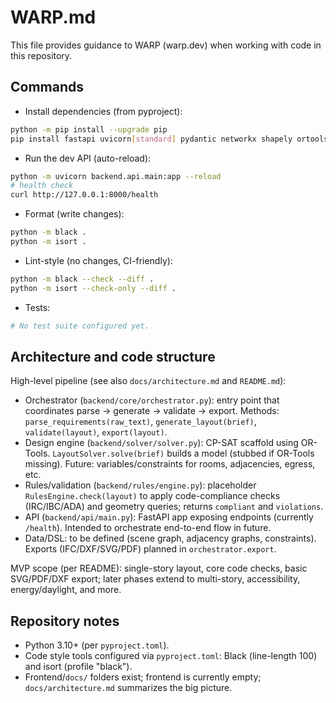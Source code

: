 # WARP.md

This file provides guidance to WARP (warp.dev) when working with code in this repository.

## Commands

- Install dependencies (from pyproject):
```bash path=null start=null
python -m pip install --upgrade pip
pip install fastapi uvicorn[standard] pydantic networkx shapely ortools black isort
```

- Run the dev API (auto-reload):
```bash path=null start=null
python -m uvicorn backend.api.main:app --reload
# health check
curl http://127.0.0.1:8000/health
```

- Format (write changes):
```bash path=null start=null
python -m black .
python -m isort .
```

- Lint-style (no changes, CI-friendly):
```bash path=null start=null
python -m black --check --diff .
python -m isort --check-only --diff .
```

- Tests:
```bash path=null start=null
# No test suite configured yet.
```

## Architecture and code structure

High-level pipeline (see also `docs/architecture.md` and `README.md`):
- Orchestrator (`backend/core/orchestrator.py`): entry point that coordinates parse → generate → validate → export. Methods: `parse_requirements(raw_text)`, `generate_layout(brief)`, `validate(layout)`, `export(layout)`.
- Design engine (`backend/solver/solver.py`): CP-SAT scaffold using OR-Tools. `LayoutSolver.solve(brief)` builds a model (stubbed if OR-Tools missing). Future: variables/constraints for rooms, adjacencies, egress, etc.
- Rules/validation (`backend/rules/engine.py`): placeholder `RulesEngine.check(layout)` to apply code-compliance checks (IRC/IBC/ADA) and geometry queries; returns `compliant` and `violations`.
- API (`backend/api/main.py`): FastAPI app exposing endpoints (currently `/health`). Intended to orchestrate end-to-end flow in future.
- Data/DSL: to be defined (scene graph, adjacency graphs, constraints). Exports (IFC/DXF/SVG/PDF) planned in `orchestrator.export`.

MVP scope (per README): single-story layout, core code checks, basic SVG/PDF/DXF export; later phases extend to multi-story, accessibility, energy/daylight, and more.

## Repository notes

- Python 3.10+ (per `pyproject.toml`).
- Code style tools configured via `pyproject.toml`: Black (line-length 100) and isort (profile "black").
- Frontend/`docs/` folders exist; frontend is currently empty; `docs/architecture.md` summarizes the big picture.
